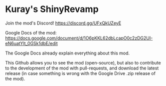 # Kuray's ShinyRevamp

Join the mod's Discord! https://discord.gg/UFxQkUZeyE

Google Docs of the mod: https://docs.google.com/document/d/1O6pKKL62dbLcapO0c2zDG2UI-eN6uatYlt_0GSk1dbE/edit

The Google Docs already explain everything about this mod.

This Github allows you to see the mod (open-source), but also to contribute to the development of the mod with pull-requests, and download the latest release (in case something is wrong with the Google Drive .zip release of the mod).
